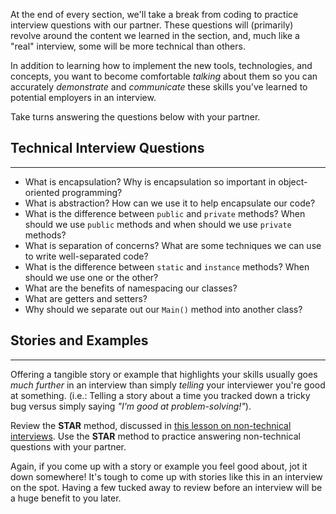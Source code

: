 At the end of every section, we'll take a break from coding to practice interview questions with our partner. These questions will (primarily) revolve around the content we learned in the section, and, much like a "real" interview, some will be more technical than others.

In addition to learning how to implement the new tools, technologies, and concepts, you want to become comfortable _talking_ about them so you can accurately _demonstrate_ and _communicate_ these skills you've learned to potential employers in an interview.

Take turns answering the questions below with your partner.

## Technical Interview Questions
---

* What is encapsulation? Why is encapsulation so important in object-oriented programming?
* What is abstraction? How can we use it to help encapsulate our code?
* What is the difference between `public` and `private` methods? When should we use `public` methods and when should we use `private` methods?
* What is separation of concerns? What are some techniques we can use to write well-separated code?
* What is the difference between `static` and `instance` methods? When should we use one or the other?
* What are the benefits of namespacing our classes?
* What are getters and setters?
* Why should we separate out our `Main()` method into another class?

## Stories and Examples
---

Offering a tangible story or example that highlights your skills usually goes _much further_ in an interview than simply _telling_ your interviewer you're good at something. (i.e.: Telling a story about a time you tracked down a tricky bug versus simply saying _"I'm good at problem-solving!"_).

Review the **STAR** method, discussed in [this lesson on non-technical interviews](/internship-and-job-search/preparing-for-job-interviews/non-technical-interview). Use the **STAR** method to practice answering non-technical questions with your partner.

Again, if you come up with a story or example you feel good about, jot it down somewhere! It's tough to come up with stories like this in an interview on the spot. Having a few tucked away to review before an interview will be a huge benefit to you later.
